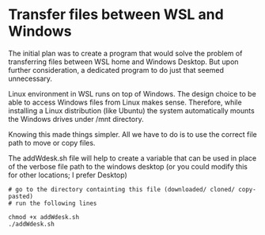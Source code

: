 # Transfer files between WSL and Windows

The initial plan was to create a program that would solve the problem
of transferring files between WSL home and Windows Desktop. But upon
further consideration, a dedicated program to do just that seemed 
unnecessary.

Linux environment in WSL runs on top of Windows. The design choice to
be able to access Windows files from Linux makes sense. Therefore,
while installing a Linux distribution (like Ubuntu) the system
automatically mounts the Windows drives under /mnt directory.

Knowing this made things simpler. All we have to do is to use the
correct file path to move or copy files.

The addWdesk.sh file will help to create a variable that can be used
in place of the verbose file path to the windows desktop (or you could 
modify this for other locations; I prefer Desktop)

```
# go to the directory containting this file (downloaded/ cloned/ copy-pasted)
# run the following lines

chmod +x addWdesk.sh
./addWdesk.sh
```
